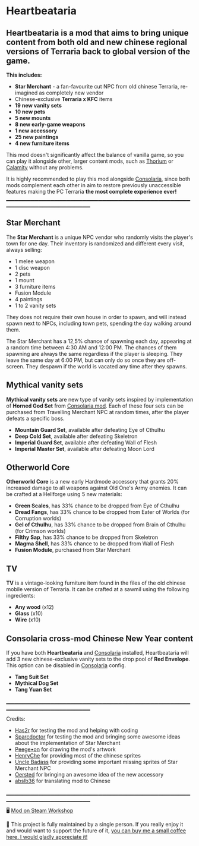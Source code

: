 # Heartbeataria

## **Heartbeataria** is a mod that aims to bring unique content from both old and new chinese regional versions of Terraria back to global version of the game.

**This includes:**
- **Star Merchant** - a fan-favourite cut NPC from old chinese Terraria, re-imagined as completely new vendor
- Chinese-exclusive **Terraria x KFC** items
- **19 new vanity sets**
- **10 new pets**
- **5 new mounts**
- **8 new early-game weapons**
- **1 new accessory**
- **25 new paintings**
- **4 new furniture items**

This mod doesn't significantly affect the balance of vanilla game, so you can play it alongside other, larger content mods, such as [Thorium](https://steamcommunity.com/sharedfiles/filedetails/?id=2909886416) or [Calamity](https://steamcommunity.com/sharedfiles/filedetails/?id=2824688072) without any problems.

It is highly recommended to play this mod alongside [Consolaria](https://steamcommunity.com/sharedfiles/filedetails/?id=2864843929), since both mods complement each other in aim to restore previously unaccessible features making the PC Terraria **the most complete experience ever!**
▁▁▁▁▁▁▁▁▁▁▁▁▁▁▁▁▁▁▁▁▁▁▁▁▁▁▁▁▁▁▁▁▁▁▁▁▁▁▁▁▁▁▁▁▁▁▁▁▁▁▁▁▁▁▁▁▁▁▁▁▁▁▁▁▁▁▁

## Star Merchant
The **Star Merchant** is a unique NPC vendor who randomly visits the player's town for one day. Their inventory is randomized and different every visit, always selling:
- 1 melee weapon
- 1 disc weapon
- 2 pets
- 1 mount
- 3 furniture items
- Fusion Module
- 4 paintings 
- 1 to 2 vanity sets

They does not require their own house in order to spawn, and will instead spawn next to NPCs, including town pets, spending the day walking around them.

The Star Merchant has a 12,5% chance of spawning each day, appearing at a random time between 4:30 AM and 12:00 PM. The chances of them spawning are always the same regardless if the player is sleeping. They leave the same day at 6:00 PM, but can only do so once they are off-screen. They despawn if the world is vacated any time after they spawns.

## Mythical vanity sets 
**Mythical vanity sets** are new type of vanity sets inspired by implementation of **Horned God Set** from [Consolaria mod](https://steamcommunity.com/sharedfiles/filedetails/?id=2864843929). Each of these four sets can be purchased from Travelling Merchant NPC at random times, after the player defeats a specific boss.
- **Mountain Guard Set**, available after defeating Eye of Cthulhu
- **Deep Cold Set**, available after defeating Skeletron
- **Imperial Guard Set**, available after defeating Wall of Flesh
- **Imperial Master Set**, available after defeating Moon Lord

## Otherworld Core
**Otherworld Core** is a new early Hardmode accessory that grants 20% increased damage to all weapons against Old One's Army enemies. It can be crafted at a Hellforge using 5 new materials:
- **Green Scales**, has 33% chance to be dropped from Eye of Cthulhu
- **Dread Fangs**, has 33% chance to be dropped from Eater of Worlds (for Corruption worlds)
- **Gel of Cthulhu**, has 33% chance to be dropped from Brain of Cthulhu (for Crimson worlds)
- **Filthy Sap**, has 33% chance to be dropped from Skeletron
- **Magma Shell**, has 33% chance to be dropped from Wall of Flesh
- **Fusion Module**, purchased from Star Merchant

## TV
**TV** is a vintage-looking furniture item found in the files of the old chinese mobile version of Terraria. It can be crafted at a sawmil using the following ingredients:
- **Any wood** (x12)
- **Glass** (x10)
- **Wire** (x10)

## Consolaria cross-mod Chinese New Year content
If you have both **Heartbeataria** and [Consolaria](https://steamcommunity.com/sharedfiles/filedetails/?id=2864843929) installed, Heartbeataria will add 3 new chinese-exclusive vanity sets to the drop pool of **Red Envelope**. This option can be disabled in [Consolaria](https://steamcommunity.com/sharedfiles/filedetails/?id=2864843929) config.
- **Tang Suit Set**
- **Mythical Dog Set**
- **Tang Yuan Set**

▁▁▁▁▁▁▁▁▁▁▁▁▁▁▁▁▁▁▁▁▁▁▁▁▁▁▁▁▁▁▁▁▁▁▁▁▁▁▁▁▁▁▁▁▁▁▁▁▁▁▁▁▁▁▁▁▁▁▁▁▁▁▁▁▁▁▁

Credits:
- [Has2r](https://steamcommunity.com/id/has2r_) for testing the mod and helping with coding
- [Sparcdoctor](https://steamcommunity.com/id/Sparcdoctor/) for testing the mod and bringing some awesome ideas about the implementation of Star Merchant
- [Peege•on](https://steamcommunity.com/id/m_pigeon) for drawing the mod's artwork
- [HenryChe](https://steamcommunity.com/profiles/76561199058845384) for providing most of the chinese sprites
- [Uncle Badass](https://steamcommunity.com/id/unclebadass/) for providing some important missing sprites of Star Merchant NPC
- [Oersted](https://steamcommunity.com/id/DSVaniaRomhacker/) for bringing an awesome idea of the new accessory
- [abslb36](https://steamcommunity.com/profiles/76561199205407047) for translating mod to Chinese

▁▁▁▁▁▁▁▁▁▁▁▁▁▁▁▁▁▁▁▁▁▁▁▁▁▁▁▁▁▁▁▁▁▁▁▁▁▁▁▁▁▁▁▁▁▁▁▁▁▁▁▁▁▁▁▁▁▁▁▁▁▁▁▁▁▁▁

🖥 [Mod on Steam Workshop](https://steamcommunity.com/sharedfiles/filedetails/?id=2958674071)

🧧 This project is fully maintained by a single person. If you really enjoy it and would want to support the future of it, [you can buy me a small coffee here. I would gladly appreciate it!](https://ko-fi.com/kondiu)
